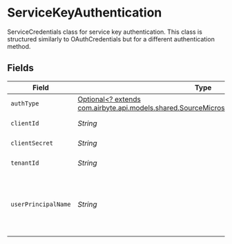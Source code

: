# ServiceKeyAuthentication

ServiceCredentials class for service key authentication.
This class is structured similarly to OAuthCredentials but for a different authentication method.


## Fields

| Field                                                                                                                                                                                  | Type                                                                                                                                                                                   | Required                                                                                                                                                                               | Description                                                                                                                                                                            |
| -------------------------------------------------------------------------------------------------------------------------------------------------------------------------------------- | -------------------------------------------------------------------------------------------------------------------------------------------------------------------------------------- | -------------------------------------------------------------------------------------------------------------------------------------------------------------------------------------- | -------------------------------------------------------------------------------------------------------------------------------------------------------------------------------------- |
| `authType`                                                                                                                                                                             | [Optional<? extends com.airbyte.api.models.shared.SourceMicrosoftOnedriveSchemasAuthType>](../../models/shared/SourceMicrosoftOnedriveSchemasAuthType.md)                              | :heavy_minus_sign:                                                                                                                                                                     | N/A                                                                                                                                                                                    |
| `clientId`                                                                                                                                                                             | *String*                                                                                                                                                                               | :heavy_check_mark:                                                                                                                                                                     | Client ID of your Microsoft developer application                                                                                                                                      |
| `clientSecret`                                                                                                                                                                         | *String*                                                                                                                                                                               | :heavy_check_mark:                                                                                                                                                                     | Client Secret of your Microsoft developer application                                                                                                                                  |
| `tenantId`                                                                                                                                                                             | *String*                                                                                                                                                                               | :heavy_check_mark:                                                                                                                                                                     | Tenant ID of the Microsoft OneDrive user                                                                                                                                               |
| `userPrincipalName`                                                                                                                                                                    | *String*                                                                                                                                                                               | :heavy_check_mark:                                                                                                                                                                     | Special characters such as a period, comma, space, and the at sign (@) are converted to underscores (_). More details: https://learn.microsoft.com/en-us/sharepoint/list-onedrive-urls |
